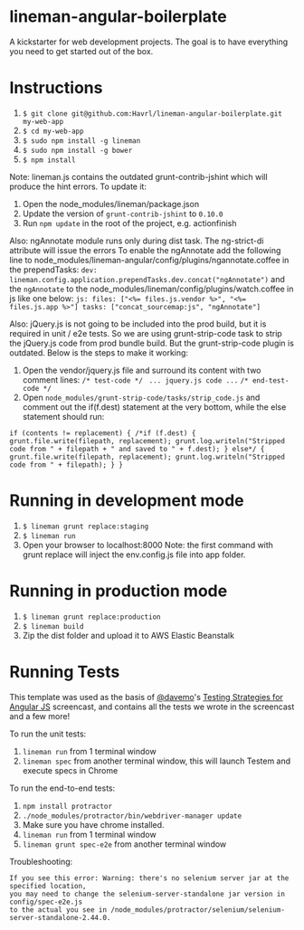 lineman-angular-boilerplate
===========================

A kickstarter for web development projects. The goal is to have everything you need to get started out of the box.

# Instructions
1. `$ git clone git@github.com:Havrl/lineman-angular-boilerplate.git my-web-app`
2. `$ cd my-web-app`
3. `$ sudo npm install -g lineman`
4. `$ sudo npm install -g bower`
5. `$ npm install`

Note: lineman.js contains the outdated grunt-contrib-jshint which will produce the hint errors.
To update it:
1. Open the node_modules/lineman/package.json
2. Update the version of `grunt-contrib-jshint` to `0.10.0`
3. Run `npm update` in the root of the project, e.g. actionfinish

Also:
ngAnnotate module runs only during dist task. The ng-strict-di attribute will issue the errors
To enable the ngAnnotate add the following line to node_modules/lineman-angular/config/plugins/ngannotate.coffee in the prependTasks:
`dev: lineman.config.application.prependTasks.dev.concat("ngAnnotate")`
and the `ngAnnotate` to the node_modules/lineman/config/plugins/watch.coffee in js like one below:
`js:
        files: ["<%= files.js.vendor %>", "<%= files.js.app %>"]
        tasks: ["concat_sourcemap:js", "ngAnnotate"]
`

Also:
jQuery.js is not going to be included into the prod build, but it is required in unit / e2e tests.
So we are using grunt-strip-code task to strip the jQuery.js code from prod bundle build.
But the grunt-strip-code plugin is outdated. Below is the steps to make it working:
1. Open the vendor/jquery.js file and surround its content with two comment lines:
  `/* test-code */`
  ` ... jquery.js code ...`
  `/* end-test-code */`
2. Open `node_modules/grunt-strip-code/tasks/strip_code.js` and comment out the if(f.dest) statement at the very bottom,
  while the else statement should run:

  `if (contents != replacement) {
    /*if (f.dest) {
      grunt.file.write(filepath, replacement);
      grunt.log.writeln("Stripped code from " + filepath + " and saved to " + f.dest);
    } else*/ {
      grunt.file.write(filepath, replacement);
      grunt.log.writeln("Stripped code from " + filepath);
    }
  }`


# Running in development mode
1. `$ lineman grunt replace:staging`
2. `$ lineman run`
3. Open your browser to localhost:8000
Note: the first command with grunt replace will inject the env.config.js file into app folder.

# Running in production mode
1. `$ lineman grunt replace:production`
2. `$ lineman build`
3. Zip the dist folder and upload it to AWS Elastic Beanstalk

# Running Tests

This template was used as the basis of [@davemo](http://www.github.com/davemo)'s [Testing Strategies for Angular JS](http://www.youtube.com/watch?v=UYVcY9EJcRs) screencast, and contains all the tests we wrote in the screencast and a few more!

To run the unit tests:

1. `lineman run` from 1 terminal window
2. `lineman spec` from another terminal window, this will launch Testem and execute specs in Chrome

To run the end-to-end tests:

1. `npm install protractor`
2. `./node_modules/protractor/bin/webdriver-manager update`
3. Make sure you have chrome installed.
4. `lineman run` from 1 terminal window
5. `lineman grunt spec-e2e` from another terminal window

  Troubleshooting:

    If you see this error: Warning: there's no selenium server jar at the specified location,
    you may need to change the selenium-server-standalone jar version in config/spec-e2e.js
    to the actual you see in /node_modules/protractor/selenium/selenium-server-standalone-2.44.0.
